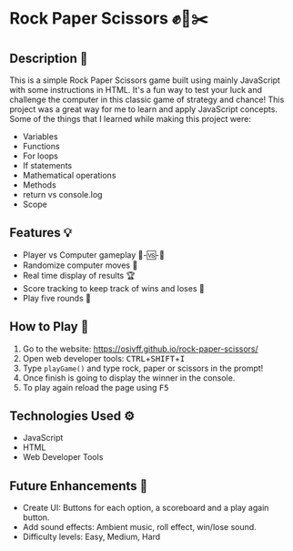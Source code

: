 # Rock Paper Scissors ✊📄✂️

## Description 📝
This is a simple Rock Paper Scissors game built using mainly JavaScript with some instructions in HTML. It's a fun way to test your luck and challenge the computer in this classic game of strategy and chance! This project was a great way for me to learn and apply JavaScript concepts. Some of the things that I learned while making this project were:
 - Variables
 - Functions
 - For loops
 - If statements
 - Mathematical operations
 - Methods
 - return vs console.log
 - Scope

## Features 💡
 - Player vs Computer gameplay 👱-🆚-🤖
 - Randomize computer moves 🎲
 - Real time display of results 🏆
 - Score tracking to keep track of wins and loses 👑
 - Play five rounds 🔄
 
 ## How to Play 📜
 1. Go to the website: https://osivff.github.io/rock-paper-scissors/
 2. Open web developer tools: <kbd>CTRL</kbd>+<kbd>SHIFT</kbd>+<kbd>I</kbd>
 3. Type <code>playGame()</code> and type rock, paper or scissors in the prompt!
 4. Once finish is going to display the winner in the console.
 5. To play again reload the page using <kbd>F5</kbd>

 ## Technologies Used ⚙️
 - JavaScript
 - HTML
 - Web Developer Tools

 ## Future Enhancements 🚀
 - Create UI: Buttons for each option, a scoreboard and a play again button.
 - Add sound effects: Ambient music, roll effect, win/lose sound.
 - Difficulty levels: Easy, Medium, Hard
